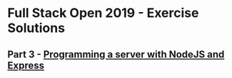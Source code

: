 # Full Stack Open 2019 - Exercise Solutions

## Part 3 - [Programming a server with NodeJS and Express](https://fullstackopen.com/en/part3)
